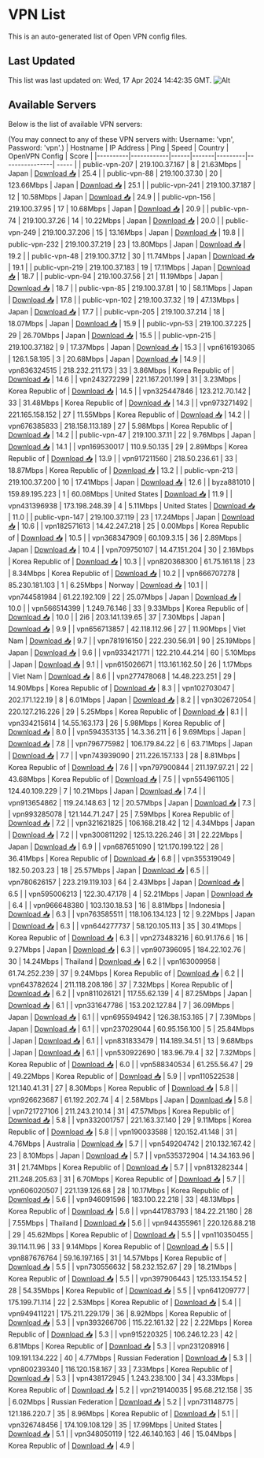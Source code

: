 # VPN List

This is an auto-generated list of Open VPN config files.

## Last Updated

This list was last updated on: Wed, 17 Apr 2024 14:42:35 GMT.
![Alt](https://repobeats.axiom.co/api/embed/186b98318ef1479477931607c1ad7d823f12451f.svg "Repobeats analytics image")

## Available Servers

Below is the list of available VPN servers:

(You may connect to any of these VPN servers with: Username: 'vpn', Password: 'vpn'.)
| Hostname | IP Address | Ping | Speed | Country | OpenVPN Config | Score |
|----------|------------|------|-------|---------|----------------| ----- |
| public-vpn-207 | 219.100.37.167 | 8 | 21.63Mbps | Japan | [Download 📥](./configs/server_0_JP.ovpn) | 25.4 |
| public-vpn-88 | 219.100.37.30 | 20 | 123.66Mbps | Japan | [Download 📥](./configs/server_1_JP.ovpn) | 25.1 |
| public-vpn-241 | 219.100.37.187 | 12 | 10.58Mbps | Japan | [Download 📥](./configs/server_2_JP.ovpn) | 24.9 |
| public-vpn-156 | 219.100.37.95 | 17 | 10.68Mbps | Japan | [Download 📥](./configs/server_3_JP.ovpn) | 20.9 |
| public-vpn-74 | 219.100.37.26 | 14 | 10.22Mbps | Japan | [Download 📥](./configs/server_4_JP.ovpn) | 20.0 |
| public-vpn-249 | 219.100.37.206 | 15 | 13.16Mbps | Japan | [Download 📥](./configs/server_5_JP.ovpn) | 19.8 |
| public-vpn-232 | 219.100.37.219 | 23 | 13.80Mbps | Japan | [Download 📥](./configs/server_6_JP.ovpn) | 19.2 |
| public-vpn-48 | 219.100.37.12 | 30 | 11.74Mbps | Japan | [Download 📥](./configs/server_7_JP.ovpn) | 19.1 |
| public-vpn-219 | 219.100.37.183 | 19 | 17.11Mbps | Japan | [Download 📥](./configs/server_8_JP.ovpn) | 18.7 |
| public-vpn-94 | 219.100.37.56 | 21 | 11.19Mbps | Japan | [Download 📥](./configs/server_9_JP.ovpn) | 18.7 |
| public-vpn-85 | 219.100.37.81 | 10 | 58.11Mbps | Japan | [Download 📥](./configs/server_10_JP.ovpn) | 17.8 |
| public-vpn-102 | 219.100.37.32 | 19 | 47.13Mbps | Japan | [Download 📥](./configs/server_11_JP.ovpn) | 17.7 |
| public-vpn-205 | 219.100.37.214 | 18 | 18.07Mbps | Japan | [Download 📥](./configs/server_12_JP.ovpn) | 15.9 |
| public-vpn-53 | 219.100.37.225 | 29 | 26.70Mbps | Japan | [Download 📥](./configs/server_13_JP.ovpn) | 15.5 |
| public-vpn-215 | 219.100.37.182 | 9 | 17.37Mbps | Japan | [Download 📥](./configs/server_14_JP.ovpn) | 15.3 |
| vpn616193065 | 126.1.58.195 | 3 | 20.68Mbps | Japan | [Download 📥](./configs/server_15_JP.ovpn) | 14.9 |
| vpn836324515 | 218.232.211.173 | 33 | 3.86Mbps | Korea Republic of | [Download 📥](./configs/server_16_KR.ovpn) | 14.6 |
| vpn243272299 | 221.167.201.199 | 31 | 3.23Mbps | Korea Republic of | [Download 📥](./configs/server_17_KR.ovpn) | 14.5 |
| vpn325447846 | 123.212.70.142 | 33 | 31.48Mbps | Korea Republic of | [Download 📥](./configs/server_18_KR.ovpn) | 14.3 |
| vpn973271492 | 221.165.158.152 | 27 | 11.55Mbps | Korea Republic of | [Download 📥](./configs/server_19_KR.ovpn) | 14.2 |
| vpn676385833 | 218.158.113.189 | 27 | 5.98Mbps | Korea Republic of | [Download 📥](./configs/server_20_KR.ovpn) | 14.2 |
| public-vpn-47 | 219.100.37.11 | 22 | 9.76Mbps | Japan | [Download 📥](./configs/server_21_JP.ovpn) | 14.1 |
| vpn169530017 | 110.9.50.135 | 29 | 2.89Mbps | Korea Republic of | [Download 📥](./configs/server_22_KR.ovpn) | 13.9 |
| vpn917211560 | 218.50.236.61 | 33 | 18.87Mbps | Korea Republic of | [Download 📥](./configs/server_23_KR.ovpn) | 13.2 |
| public-vpn-213 | 219.100.37.200 | 10 | 17.41Mbps | Japan | [Download 📥](./configs/server_24_JP.ovpn) | 12.6 |
| byza881010 | 159.89.195.223 | 1 | 60.08Mbps | United States | [Download 📥](./configs/server_25_US.ovpn) | 11.9 |
| vpn431396938 | 173.198.248.39 | 4 | 5.11Mbps | United States | [Download 📥](./configs/server_26_US.ovpn) | 11.0 |
| public-vpn-147 | 219.100.37.119 | 23 | 17.24Mbps | Japan | [Download 📥](./configs/server_27_JP.ovpn) | 10.6 |
| vpn182571613 | 14.42.247.218 | 25 | 0.00Mbps | Korea Republic of | [Download 📥](./configs/server_28_KR.ovpn) | 10.5 |
| vpn368347909 | 60.109.3.15 | 36 | 2.89Mbps | Japan | [Download 📥](./configs/server_29_JP.ovpn) | 10.4 |
| vpn709750107 | 14.47.151.204 | 30 | 2.16Mbps | Korea Republic of | [Download 📥](./configs/server_30_KR.ovpn) | 10.3 |
| vpn820368300 | 61.75.161.18 | 23 | 8.34Mbps | Korea Republic of | [Download 📥](./configs/server_31_KR.ovpn) | 10.2 |
| vpn666707278 | 85.230.181.103 | 1 | 6.25Mbps | Norway | [Download 📥](./configs/server_32_NO.ovpn) | 10.1 |
| vpn744581984 | 61.22.192.109 | 22 | 25.07Mbps | Japan | [Download 📥](./configs/server_33_JP.ovpn) | 10.0 |
| vpn566514399 | 1.249.76.146 | 33 | 9.33Mbps | Korea Republic of | [Download 📥](./configs/server_34_KR.ovpn) | 10.0 |
| 2i6 | 203.141.139.65 | 37 | 7.30Mbps | Japan | [Download 📥](./configs/server_35_JP.ovpn) | 9.9 |
| vpn656713857 | 42.118.112.96 | 27 | 11.90Mbps | Viet Nam | [Download 📥](./configs/server_36_VN.ovpn) | 9.7 |
| vpn781916150 | 222.230.56.91 | 90 | 25.19Mbps | Japan | [Download 📥](./configs/server_37_JP.ovpn) | 9.6 |
| vpn933421771 | 122.210.44.214 | 60 | 5.10Mbps | Japan | [Download 📥](./configs/server_38_JP.ovpn) | 9.1 |
| vpn615026671 | 113.161.162.50 | 26 | 1.17Mbps | Viet Nam | [Download 📥](./configs/server_39_VN.ovpn) | 8.6 |
| vpn277478068 | 14.48.223.251 | 29 | 14.90Mbps | Korea Republic of | [Download 📥](./configs/server_40_KR.ovpn) | 8.3 |
| vpn102703047 | 202.171.122.19 | 8 | 6.01Mbps | Japan | [Download 📥](./configs/server_41_JP.ovpn) | 8.2 |
| vpn302672054 | 220.127.216.226 | 29 | 5.25Mbps | Korea Republic of | [Download 📥](./configs/server_42_KR.ovpn) | 8.1 |
| vpn334215614 | 14.55.163.173 | 26 | 5.98Mbps | Korea Republic of | [Download 📥](./configs/server_43_KR.ovpn) | 8.0 |
| vpn594353135 | 14.3.36.211 | 6 | 9.69Mbps | Japan | [Download 📥](./configs/server_44_JP.ovpn) | 7.8 |
| vpn796775982 | 106.179.84.22 | 6 | 63.71Mbps | Japan | [Download 📥](./configs/server_45_JP.ovpn) | 7.7 |
| vpn743939090 | 211.226.157.133 | 28 | 8.81Mbps | Korea Republic of | [Download 📥](./configs/server_46_KR.ovpn) | 7.6 |
| vpn797900844 | 211.197.97.21 | 22 | 43.68Mbps | Korea Republic of | [Download 📥](./configs/server_47_KR.ovpn) | 7.5 |
| vpn554961105 | 124.40.109.229 | 7 | 10.21Mbps | Japan | [Download 📥](./configs/server_48_JP.ovpn) | 7.4 |
| vpn913654862 | 119.24.148.63 | 12 | 20.57Mbps | Japan | [Download 📥](./configs/server_49_JP.ovpn) | 7.3 |
| vpn993285078 | 121.144.71.247 | 25 | 7.59Mbps | Korea Republic of | [Download 📥](./configs/server_50_KR.ovpn) | 7.2 |
| vpn321621825 | 106.168.218.42 | 12 | 4.34Mbps | Japan | [Download 📥](./configs/server_51_JP.ovpn) | 7.2 |
| vpn300811292 | 125.13.226.246 | 31 | 22.22Mbps | Japan | [Download 📥](./configs/server_52_JP.ovpn) | 6.9 |
| vpn687651090 | 121.170.199.122 | 28 | 36.41Mbps | Korea Republic of | [Download 📥](./configs/server_53_KR.ovpn) | 6.8 |
| vpn355319049 | 182.50.203.23 | 18 | 25.57Mbps | Japan | [Download 📥](./configs/server_54_JP.ovpn) | 6.5 |
| vpn780626157 | 223.219.119.103 | 64 | 2.43Mbps | Japan | [Download 📥](./configs/server_55_JP.ovpn) | 6.5 |
| vpn595006213 | 122.30.47.178 | 4 | 52.21Mbps | Japan | [Download 📥](./configs/server_56_JP.ovpn) | 6.4 |
| vpn966648380 | 103.130.18.53 | 16 | 8.81Mbps | Indonesia | [Download 📥](./configs/server_57_ID.ovpn) | 6.3 |
| vpn763585511 | 118.106.134.123 | 12 | 9.22Mbps | Japan | [Download 📥](./configs/server_58_JP.ovpn) | 6.3 |
| vpn644277737 | 58.120.105.113 | 35 | 30.41Mbps | Korea Republic of | [Download 📥](./configs/server_59_KR.ovpn) | 6.3 |
| vpn273483216 | 60.91.176.6 | 16 | 9.27Mbps | Japan | [Download 📥](./configs/server_60_JP.ovpn) | 6.3 |
| vpn907396095 | 184.22.102.76 | 30 | 14.24Mbps | Thailand | [Download 📥](./configs/server_61_TH.ovpn) | 6.2 |
| vpn163009958 | 61.74.252.239 | 37 | 9.24Mbps | Korea Republic of | [Download 📥](./configs/server_62_KR.ovpn) | 6.2 |
| vpn643782624 | 211.118.208.186 | 37 | 7.32Mbps | Korea Republic of | [Download 📥](./configs/server_63_KR.ovpn) | 6.2 |
| vpn811026121 | 117.55.62.139 | 4 | 87.25Mbps | Japan | [Download 📥](./configs/server_64_JP.ovpn) | 6.1 |
| vpn331647786 | 153.202.127.84 | 7 | 36.09Mbps | Japan | [Download 📥](./configs/server_65_JP.ovpn) | 6.1 |
| vpn695594942 | 126.38.153.165 | 7 | 7.39Mbps | Japan | [Download 📥](./configs/server_66_JP.ovpn) | 6.1 |
| vpn237029044 | 60.95.156.100 | 5 | 25.84Mbps | Japan | [Download 📥](./configs/server_67_JP.ovpn) | 6.1 |
| vpn831833479 | 114.189.34.51 | 13 | 9.68Mbps | Japan | [Download 📥](./configs/server_68_JP.ovpn) | 6.1 |
| vpn530922690 | 183.96.79.4 | 32 | 7.32Mbps | Korea Republic of | [Download 📥](./configs/server_69_KR.ovpn) | 6.0 |
| vpn588340534 | 61.255.56.47 | 29 | 49.22Mbps | Korea Republic of | [Download 📥](./configs/server_70_KR.ovpn) | 5.9 |
| vpn110522538 | 121.140.41.31 | 27 | 8.30Mbps | Korea Republic of | [Download 📥](./configs/server_71_KR.ovpn) | 5.8 |
| vpn926623687 | 61.192.202.74 | 4 | 2.58Mbps | Japan | [Download 📥](./configs/server_72_JP.ovpn) | 5.8 |
| vpn721727106 | 211.243.210.14 | 31 | 47.57Mbps | Korea Republic of | [Download 📥](./configs/server_73_KR.ovpn) | 5.8 |
| vpn332001757 | 221.163.37.140 | 29 | 9.11Mbps | Korea Republic of | [Download 📥](./configs/server_74_KR.ovpn) | 5.8 |
| vpn190033588 | 120.152.41.148 | 31 | 4.76Mbps | Australia | [Download 📥](./configs/server_75_AU.ovpn) | 5.7 |
| vpn549204742 | 210.132.167.42 | 23 | 8.10Mbps | Japan | [Download 📥](./configs/server_76_JP.ovpn) | 5.7 |
| vpn535372904 | 14.34.163.96 | 31 | 21.74Mbps | Korea Republic of | [Download 📥](./configs/server_77_KR.ovpn) | 5.7 |
| vpn813282344 | 211.248.205.63 | 31 | 6.70Mbps | Korea Republic of | [Download 📥](./configs/server_78_KR.ovpn) | 5.7 |
| vpn606020507 | 221.139.126.68 | 28 | 10.17Mbps | Korea Republic of | [Download 📥](./configs/server_79_KR.ovpn) | 5.6 |
| vpn946091596 | 183.100.22.218 | 33 | 48.13Mbps | Korea Republic of | [Download 📥](./configs/server_80_KR.ovpn) | 5.6 |
| vpn441783793 | 184.22.21.180 | 28 | 7.55Mbps | Thailand | [Download 📥](./configs/server_81_TH.ovpn) | 5.6 |
| vpn944355961 | 220.126.88.218 | 29 | 45.62Mbps | Korea Republic of | [Download 📥](./configs/server_82_KR.ovpn) | 5.5 |
| vpn110350455 | 39.114.11.96 | 33 | 9.14Mbps | Korea Republic of | [Download 📥](./configs/server_83_KR.ovpn) | 5.5 |
| vpn887676764 | 59.16.197.165 | 31 | 14.57Mbps | Korea Republic of | [Download 📥](./configs/server_84_KR.ovpn) | 5.5 |
| vpn730556632 | 58.232.152.67 | 29 | 18.21Mbps | Korea Republic of | [Download 📥](./configs/server_85_KR.ovpn) | 5.5 |
| vpn397906443 | 125.133.154.52 | 28 | 54.35Mbps | Korea Republic of | [Download 📥](./configs/server_86_KR.ovpn) | 5.5 |
| vpn641209777 | 175.199.71.114 | 22 | 2.53Mbps | Korea Republic of | [Download 📥](./configs/server_87_KR.ovpn) | 5.4 |
| vpn949411221 | 175.211.229.179 | 36 | 8.92Mbps | Korea Republic of | [Download 📥](./configs/server_88_KR.ovpn) | 5.3 |
| vpn393266706 | 115.22.161.32 | 22 | 2.22Mbps | Korea Republic of | [Download 📥](./configs/server_89_KR.ovpn) | 5.3 |
| vpn915220325 | 106.246.12.23 | 42 | 6.81Mbps | Korea Republic of | [Download 📥](./configs/server_90_KR.ovpn) | 5.3 |
| vpn231208916 | 109.191.134.222 | 40 | 4.77Mbps | Russian Federation | [Download 📥](./configs/server_91_RU.ovpn) | 5.3 |
| vpn800239340 | 116.120.158.167 | 33 | 7.33Mbps | Korea Republic of | [Download 📥](./configs/server_92_KR.ovpn) | 5.3 |
| vpn438172945 | 1.243.238.100 | 34 | 43.33Mbps | Korea Republic of | [Download 📥](./configs/server_93_KR.ovpn) | 5.2 |
| vpn219140035 | 95.68.212.158 | 35 | 6.02Mbps | Russian Federation | [Download 📥](./configs/server_94_RU.ovpn) | 5.2 |
| vpn731148775 | 121.186.220.7 | 35 | 8.96Mbps | Korea Republic of | [Download 📥](./configs/server_95_KR.ovpn) | 5.1 |
| vpn326748456 | 174.109.108.129 | 35 | 17.99Mbps | United States | [Download 📥](./configs/server_96_US.ovpn) | 5.1 |
| vpn348050119 | 122.46.140.163 | 46 | 15.04Mbps | Korea Republic of | [Download 📥](./configs/server_97_KR.ovpn) | 4.9 |
